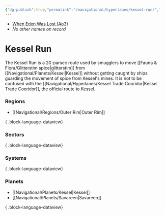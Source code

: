 ```yaml
---
{"dg-publish":true,"permalink":"/navigational/hyperlanes/kessel-run/","tags":["map","hyperlane","outerrim"],"noteIcon":"saber1"}
---
```


- [When Eden Was Lost (Ao3)](https://archiveofourown.org/works/19334440)
- *No other names on record*
# Kessel Run

The Kessel Run is a 20-parsec route used by smugglers to move [[Fauna & Flora/Glitterstim spice\|glitterstim]] from [[Navigational/Planets/Kessel\|Kessel]] without getting caught by ships guarding the movement of spice from Kessel's mines. It is not to be confused with the [[Navigational/Hyperlanes/Kessel Trade Cooridor\|Kessel Trade Cooridor]], the official route to Kessel.

### Regions
- [[Navigational/Regions/Outer Rim\|Outer Rim]]

{ .block-language-dataview}
### Sectors

{ .block-language-dataview}
### Systems

{ .block-language-dataview}
### Planets
- [[Navigational/Planets/Kessel\|Kessel]]
- [[Navigational/Planets/Savareen\|Savareen]]

{ .block-language-dataview}
